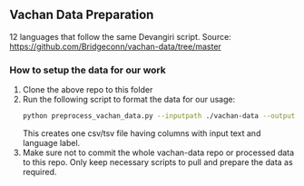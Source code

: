 ## Vachan Data Preparation

12 languages that follow the same Devangiri script.
Source: https://github.com/Bridgeconn/vachan-data/tree/master


### How to setup the data for our work

1. Clone the above repo to this folder
2. Run the following script to format the data for our usage:
	```bash
	python preprocess_vachan_data.py --inputpath ./vachan-data --outputpath ./
	```
	This creates one csv/tsv file having columns with input text and language label.
3. Make sure not to commit the whole vachan-data repo or processed data to this repo. Only keep necessary scripts to pull and prepare the data as required.